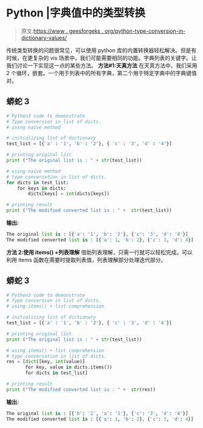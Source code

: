 # Python |字典值中的类型转换

> 原文:[https://www . geesforgeks . org/python-type-conversion-in-dictionary-values/](https://www.geeksforgeeks.org/python-type-conversion-in-dictionary-values/)

传统类型转换的问题很常见，可以使用 python 库的内置转换器轻松解决。但是有时候，在更复杂的 vis 场景中，我们可能需要相同的功能。字典列表的关键字。让我们讨论一下实现这一点的某些方法。
**方法#1:天真方法**
在天真方法中，我们采用 2 个循环，嵌套。一个用于列表中的所有字典，第二个用于特定字典中的字典键值对。

## 蟒蛇 3

```py
# Python3 code to demonstrate
# Type conversion in list of dicts.
# using naive method

# initializing list of dictionary
test_list = [{'a' : '1', 'b' : '2'}, { 'c' : '3', 'd' : '4'}]

# printing original list
print ("The original list is : " + str(test_list))

# using naive method
# type conversation in list of dicts.
for dicts in test_list:
    for keys in dicts:
        dicts[keys] = int(dicts[keys])

# printing result
print ("The modified converted list is : " +  str(test_list))
```

**输出:**

```py
The original list is : [{'a': '1', 'b': '2'}, {'c': '3', 'd': '4'}]
The modified converted list is : [{'a': 1, 'b': 2}, {'c': 3, 'd': 4}]
```

**方法 2:使用 items() +列表理解**
借助列表理解，只需一行就可以轻松完成。可以利用 items 函数在需要时提取列表值，列表理解部分处理迭代部分。

## 蟒蛇 3

```py
# Python3 code to demonstrate
# Type conversion in list of dicts.
# using items() + list comprehension

# initializing list of dictionary
test_list = [{'a' : '1', 'b' : '2'}, { 'c' : '3', 'd' : '4'}]

# printing original list
print ("The original list is : " + str(test_list))

# using items() + list comprehension
# type conversation in list of dicts.
res = [dict([key, int(value)]
       for key, value in dicts.items())
       for dicts in test_list]

# printing result
print ("The modified converted list is : " +  str(res))
```

**输出:**

```py
The original list is : [{'b': '2', 'a': '1'}, {'c': '3', 'd': '4'}]
The modified converted list is : [{'a': 1, 'b': 2}, {'c': 3, 'd': 4}]
```